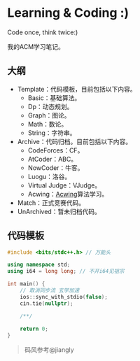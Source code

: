 # Learning & Coding :)

Code once, think twice:)

我的ACM学习笔记。

## 大纲

- Template：代码模板，目前包括以下内容。
  - Basic：基础算法。 
  - Dp：动态规划。
  - Graph：图论。
  - Math：数论。
  - String：字符串。
- Archive：代码归档。目前包括以下内容。
  - CodeForces：CF。
  - AtCoder：ABC。
  - NowCoder：牛客。
  - Luogu：洛谷。
  - Virtual Judge：VJudge。
  - Acwing：[Acwing](https://www.acwing.com/)算法学习。
- Match：正式竞赛代码。
- UnArchived：暂未归档代码。

## 代码模板

```cpp
#include <bits/stdc++.h> // 万能头

using namespace std;
using i64 = long long; // 不开i64见祖宗

int main() {
    // 取消同步流 玄学加速
    ios::sync_with_stdio(false); 
    cin.tie(nullptr);

    /**/
    
    return 0;
}
```

> 码风参考@jiangly
